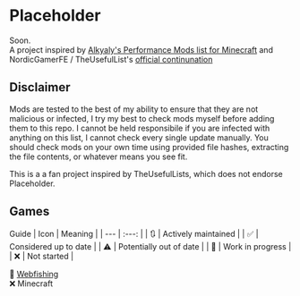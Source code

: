 # Placeholder
Soon.  
A project inspired by [Alkyaly's Performance Mods list for Minecraft](https://web.archive.org/web/20211201121958/https://gist.github.com/alkyaly/02830c560d15256855bc529e1e232e88) and NordicGamerFE / TheUsefulList's [official continunation](https://github.com/TheUsefulLists/UsefulMods)

## Disclaimer
Mods are tested to the best of my ability to ensure that they are not malicious or infected, I try my best to check mods myself before adding them to this repo. I cannot be held responsibile if you are infected with anything on this list, I cannot check every single update manually. You should check mods on your own time using provided file hashes, extracting the file contents, or whatever means you see fit.  

This is a a fan project inspired by TheUsefulLists, which does not endorse Placeholder.

## Games
Guide
| Icon | Meaning |
| --- | :---: |
| 🔃 | Actively maintained |
| ✅ | Considered up to date |
| ⚠ | Potentially out of date |
| 🚧 | Work in progress |
| ❌ | Not started |

🚧 [Webfishing](https://github.com/DJSng106/placeholder/tree/webfishing)  
❌ Minecraft  
